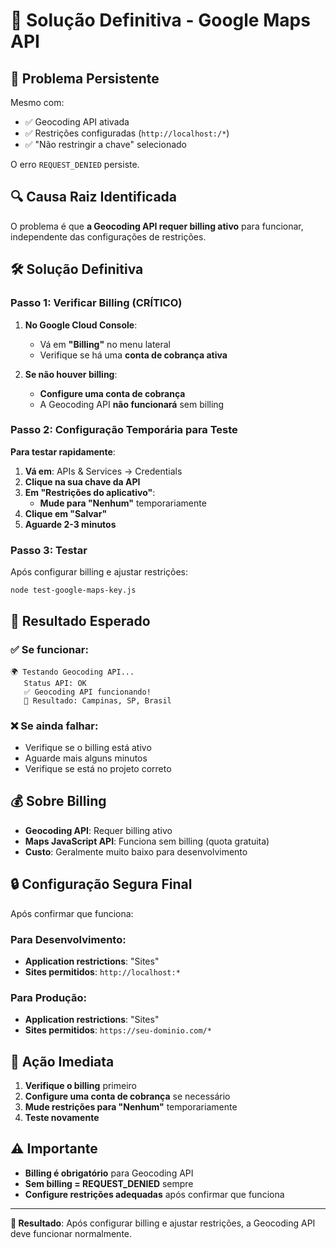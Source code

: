 # 🎯 Solução Definitiva - Google Maps API

## 🚨 **Problema Persistente**

Mesmo com:
- ✅ Geocoding API ativada
- ✅ Restrições configuradas (`http://localhost:/*`)
- ✅ "Não restringir a chave" selecionado

O erro `REQUEST_DENIED` persiste.

## 🔍 **Causa Raiz Identificada**

O problema é que **a Geocoding API requer billing ativo** para funcionar, independente das configurações de restrições.

## 🛠️ **Solução Definitiva**

### **Passo 1: Verificar Billing (CRÍTICO)**

1. **No Google Cloud Console**:
   - Vá em **"Billing"** no menu lateral
   - Verifique se há uma **conta de cobrança ativa**

2. **Se não houver billing**:
   - **Configure uma conta de cobrança**
   - A Geocoding API **não funcionará** sem billing

### **Passo 2: Configuração Temporária para Teste**

**Para testar rapidamente**:

1. **Vá em**: APIs & Services → Credentials
2. **Clique na sua chave da API**
3. **Em "Restrições do aplicativo"**:
   - **Mude para "Nenhum"** temporariamente
4. **Clique em "Salvar"**
5. **Aguarde 2-3 minutos**

### **Passo 3: Testar**

Após configurar billing e ajustar restrições:

```bash
node test-google-maps-key.js
```

## 🧪 **Resultado Esperado**

### ✅ **Se funcionar**:
```
🌍 Testando Geocoding API...
   Status API: OK
   ✅ Geocoding API funcionando!
   📍 Resultado: Campinas, SP, Brasil
```

### ❌ **Se ainda falhar**:
- Verifique se o billing está ativo
- Aguarde mais alguns minutos
- Verifique se está no projeto correto

## 💰 **Sobre Billing**

- **Geocoding API**: Requer billing ativo
- **Maps JavaScript API**: Funciona sem billing (quota gratuita)
- **Custo**: Geralmente muito baixo para desenvolvimento

## 🔒 **Configuração Segura Final**

Após confirmar que funciona:

### **Para Desenvolvimento**:
- **Application restrictions**: "Sites"
- **Sites permitidos**: `http://localhost:*`

### **Para Produção**:
- **Application restrictions**: "Sites"
- **Sites permitidos**: `https://seu-dominio.com/*`

## 🎯 **Ação Imediata**

1. **Verifique o billing** primeiro
2. **Configure uma conta de cobrança** se necessário
3. **Mude restrições para "Nenhum"** temporariamente
4. **Teste novamente**

## ⚠️ **Importante**

- **Billing é obrigatório** para Geocoding API
- **Sem billing = REQUEST_DENIED** sempre
- **Configure restrições adequadas** após confirmar que funciona

---

**🎯 Resultado**: Após configurar billing e ajustar restrições, a Geocoding API deve funcionar normalmente.
